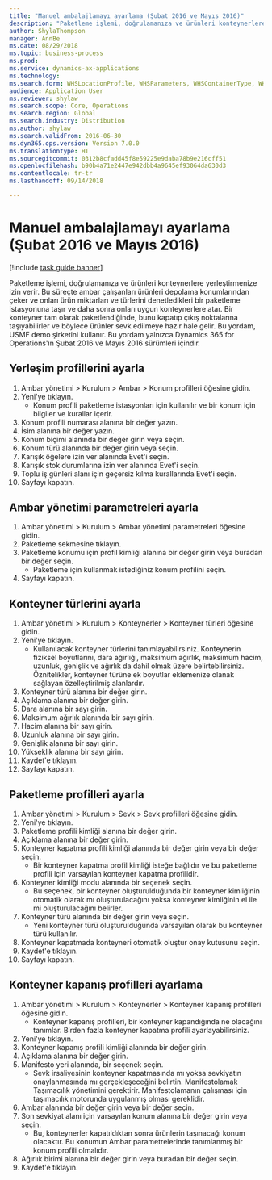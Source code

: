 ```yaml
--- 
title: "Manuel ambalajlamayı ayarlama (Şubat 2016 ve Mayıs 2016)"
description: "Paketleme işlemi, doğrulamanıza ve ürünleri konteynerlere yerleştirmenize izin verir."
author: ShylaThompson
manager: AnnBe
ms.date: 08/29/2018
ms.topic: business-process
ms.prod: 
ms.service: dynamics-ax-applications
ms.technology: 
ms.search.form: WHSLocationProfile, WHSParameters, WHSContainerType, WHSPackProfile, WHSCloseContainerProfile, InventLocationIdLookup, UnitOfMeasureLookup
audience: Application User
ms.reviewer: shylaw
ms.search.scope: Core, Operations
ms.search.region: Global
ms.search.industry: Distribution
ms.author: shylaw
ms.search.validFrom: 2016-06-30
ms.dyn365.ops.version: Version 7.0.0
ms.translationtype: HT
ms.sourcegitcommit: 0312b8cfadd45f8e59225e9daba78b9e216cff51
ms.openlocfilehash: b90b4a71e2447e942dbb4a9645ef93064da630d3
ms.contentlocale: tr-tr
ms.lasthandoff: 09/14/2018

---
```

# <a name="set-up-manual-packing-february-2016--may-2016"></a>Manuel ambalajlamayı ayarlama (Şubat 2016 ve Mayıs 2016)

[!include [task guide banner](../../includes/task-guide-banner.md)]

Paketleme işlemi, doğrulamanıza ve ürünleri konteynerlere yerleştirmenize izin verir. Bu süreçte ambar çalışanları ürünleri depolama konumlarından çeker ve onları ürün miktarları ve türlerini denetledikleri bir paketleme istasyonuna taşır ve daha sonra onları uygun konteynerlere atar. Bir konteyner tam olarak paketlendiğinde, bunu kapatıp çıkış noktalarına taşıyabilirler ve böylece ürünler sevk edilmeye hazır hale gelir. Bu yordam, USMF demo şirketini kullanır. Bu yordam yalnızca Dynamics 365 for Operations'ın Şubat 2016 ve Mayıs 2016 sürümleri içindir.


## <a name="set-up-location-profiles"></a>Yerleşim profillerini ayarla
1. Ambar yönetimi > Kurulum > Ambar > Konum profilleri öğesine gidin.
2. Yeni'ye tıklayın.
    * Konum profili paketleme istasyonları için kullanılır ve bir konum için bilgiler ve kurallar içerir.  
3. Konum profili numarası alanına bir değer yazın.
4. İsim alanına bir değer yazın.
5. Konum biçimi alanında bir değer girin veya seçin.
6. Konum türü alanında bir değer girin veya seçin.
7. Karışık öğelere izin ver alanında Evet'i seçin.
8. Karışık stok durumlarına izin ver alanında Evet'i seçin.
9. Toplu iş günleri alanı için geçersiz kılma kurallarında Evet'i seçin.
10. Sayfayı kapatın.

## <a name="set-up-warehouse-management-parameters"></a>Ambar yönetimi parametreleri ayarla 
1. Ambar yönetimi > Kurulum > Ambar yönetimi parametreleri öğesine gidin.
2. Paketleme sekmesine tıklayın.
3. Paketleme konumu için profil kimliği alanına bir değer girin veya buradan bir değer seçin.
    * Paketleme için kullanmak istediğiniz konum profilini seçin.  
4. Sayfayı kapatın.

## <a name="set-up-container-types"></a>Konteyner türlerini ayarla
1. Ambar yönetimi > Kurulum > Konteynerler > Konteyner türleri öğesine gidin.
2. Yeni'ye tıklayın.
    * Kullanılacak konteyner türlerini tanımlayabilirsiniz. Konteynerin fiziksel boyutlarını, dara ağırlığı, maksimum ağırlık, maksimum hacim, uzunluk, genişlik ve ağırlık da dahil olmak üzere belirtebilirsiniz.  Öznitelikler, konteyner türüne ek boyutlar eklemenize olanak sağlayan özelleştirilmiş alanlardır.     
3. Konteyner türü alanına bir değer girin.
4. Açıklama alanına bir değer girin.
5. Dara alanına bir sayı girin.
6. Maksimum ağırlık alanında bir sayı girin.
7. Hacim alanına bir sayı girin.
8. Uzunluk alanına bir sayı girin.
9. Genişlik alanına bir sayı girin.
10. Yükseklik alanına bir sayı girin.
11. Kaydet'e tıklayın.
12. Sayfayı kapatın.

## <a name="set-up-packing-profiles"></a>Paketleme profilleri ayarla
1. Ambar yönetimi > Kurulum > Sevk > Sevk profilleri öğesine gidin.
2. Yeni'ye tıklayın.
3. Paketleme profili kimliği alanına bir değer girin.
4. Açıklama alanına bir değer girin.
5. Konteyner kapatma profili kimliği alanında bir değer girin veya bir değer seçin.
    * Bir konteyner kapatma profil kimliği isteğe bağlıdır ve bu paketleme profili için varsayılan konteyner kapatma profilidir.  
6. Konteyner kimliği modu alanında bir seçenek seçin.
    * Bu seçenek, bir konteyner oluşturulduğunda bir konteyner kimliğinin otomatik olarak mı oluşturulacağını yoksa konteyner kimliğinin el ile mi oluşturulacağını belirler.  
7. Konteyner türü alanında bir değer girin veya seçin.
    * Yeni konteyner türü oluşturulduğunda varsayılan olarak bu konteyner türü kullanılır.  
8. Konteyner kapatmada konteyneri otomatik oluştur onay kutusunu seçin.
9. Kaydet'e tıklayın.
10. Sayfayı kapatın.

## <a name="set-up-container-closing-profiles"></a>Konteyner kapanış profilleri ayarlama
1. Ambar yönetimi > Kurulum > Konteynerler > Konteyner kapanış profilleri öğesine gidin.
    * Konteyner kapanış profilleri, bir konteyner kapandığında ne olacağını tanımlar. Birden fazla konteyner kapatma profili ayarlayabilirsiniz.       
2. Yeni'ye tıklayın.
3. Konteyner kapanış profili kimliği alanında bir değer girin.
4. Açıklama alanına bir değer girin.
5. Manifesto yeri alanında, bir seçenek seçin.
    * Sevk irsaliyesinin konteyner kapatmasında mı yoksa sevkiyatın onaylanmasında mı gerçekleşeceğini belirtin. Manifestolamak Taşımacılık yönetimini gerektirir. Manifestolamanın çalışması için taşımacılık motorunda uygulanmış olması gereklidir.  
6. Ambar alanında bir değer girin veya bir değer seçin.
7. Son sevkiyat alanı için varsayılan konum alanına bir değer girin veya seçin.
    * Bu, konteynerler kapatıldıktan sonra ürünlerin taşınacağı konum olacaktır. Bu konumun Ambar parametrelerinde tanımlanmış bir konum profili olmalıdır.  
8. Ağırlık birimi alanına bir değer girin veya buradan bir değer seçin.
9. Kaydet'e tıklayın.


